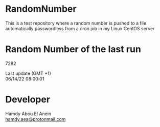 # RandomNumber    
This is a test repository where a random number is pushed to a file automatically passwordless from a cron job in my Linux CentOS server    
# Random Number of the last run   
7282
      
Last update (GMT +1)    
06/14/22 08:00:01
# Developer    
Hamdy Abou El Anein   
hamdy.aea@protonmail.com
